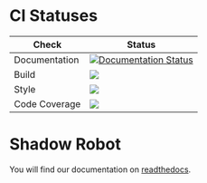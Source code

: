 # CI Statuses

Check | Status
---|---
Documentation|[![Documentation Status](https://readthedocs.org/projects/shadow-robot/badge)](http://shadow-robot.readthedocs.org/)
Build|[<img src="https://codebuild.eu-west-2.amazonaws.com/badges?uuid=eyJlbmNyeXB0ZWREYXRhIjoiSmk0RnF1L2doZTZTSDJpOURXeXd5VFhRMFo0VnRralBWWTBVZThVeCtiNW1Ia240c1FnQkQ1SW02TjVLT0YrZXUvdHcrZS95VHBmeEpnTHVqaThwL3FBPSIsIml2UGFyYW1ldGVyU3BlYyI6InU0MzBvVWxRM1BiV1RQV2wiLCJtYXRlcmlhbFNldFNlcmlhbCI6MX0%3D&branch=noetic-devel"/>](https://eu-west-2.console.aws.amazon.com/codesuite/codebuild/projects/auto_sr-ros-interface_noetic-devel_install_check/)
Style|[<img src="https://codebuild.eu-west-2.amazonaws.com/badges?uuid=eyJlbmNyeXB0ZWREYXRhIjoiWFd4NTh4YlI3WHVMbXhENm9XOXhFU1NvTWo4dEdOTncvdUtMV3IyRWthNG12OHJad3lxSEVSK01CNHh0cnh4eWx4dHo3RTUrSThXQVFMTi9VYVh5ZnFnPSIsIml2UGFyYW1ldGVyU3BlYyI6IlpPTXlyUFhTYVdDYmtCKzYiLCJtYXRlcmlhbFNldFNlcmlhbCI6MX0%3D&branch=noetic-devel"/>](https://eu-west-2.console.aws.amazon.com/codesuite/codebuild/projects/auto_sr-ros-interface_noetic-devel_style_check/)
Code Coverage|[<img src="https://codebuild.eu-west-2.amazonaws.com/badges?uuid=eyJlbmNyeXB0ZWREYXRhIjoiSlZmSmxMLzlYQVY4TEl4YkFYNHppR29ONlBlY1ZwZ3pGOStFUFBOMHZnWXN2ZjIzeGNRU1hqWjJFcWdCbUFsT0FoS0h6VW90M0FUMHFnZERLNXM2TGljPSIsIml2UGFyYW1ldGVyU3BlYyI6IkZEMEhHMzgvODlpREt3VEIiLCJtYXRlcmlhbFNldFNlcmlhbCI6MX0%3D&branch=noetic-devel"/>](https://eu-west-2.console.aws.amazon.com/codesuite/codebuild/projects/auto_sr-ros-interface_noetic-devel_code_coverage/)

# Shadow Robot

You will find our documentation on [readthedocs](shadow-robot.readthedocs.org).
